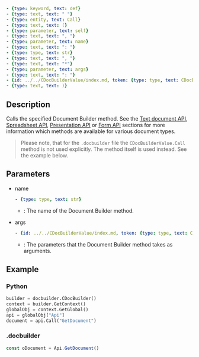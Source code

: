 ```yml signature
- {type: keyword, text: def}
- {type: text, text: " "}
- {type: entity, text: Call}
- {type: text, text: (}
- {type: parameter, text: self}
- {type: text, text: ", "}
- {type: parameter, text: name}
- {type: text, text: ": "}
- {type: type, text: str}
- {type: text, text: ", "}
- {type: text, text: "*"}
- {type: parameter, text: args}
- {type: text, text: ": "}
- {id: ../../CDocBuilderValue/index.md, token: {type: type, text: CDocBuilderValue}}
- {type: text, text: )}
```

## Description

Calls the specified Document Builder method. See the [Text document API](../../../../../Office%20API/Usage%20API/Text%20Document%20API/index.md), [Spreadsheet API](../../../../../Office%20API/Usage%20API/Spreadsheet%20API/index.md), [Presentation API](../../../../../Office%20API/Usage%20API/Presentation%20API/index.md) or [Form API](../../../../../Office%20API/Usage%20API/Form%20API/index.md) sections for more information which methods are available for various document types.

> Please note, that for the `.docbuilder` file the `CDocBuilderValue.Call` method is not used explicitly. The method itself is used instead. See the example below.

## Parameters

<parameters>

- name

  ```yml signature.variant="inline"
  - {type: type, text: str}
  ```

  - : The name of the Document Builder method.

- args

  ```yml signature.variant="inline"
  - {id: ../../CDocBuilderValue/index.md, token: {type: type, text: CDocBuilderValue}}
  ```

  - : The parameters that the Document Builder method takes as arguments.

</parameters>

## Example

### Python

``` py
builder = docbuilder.CDocBuilder()
context = builder.GetContext()
globalObj = context.GetGlobal()
api = globalObj["Api"]
document = api.Call("GetDocument")
```

### .docbuilder

```ts
const oDocument = Api.GetDocument()
```
